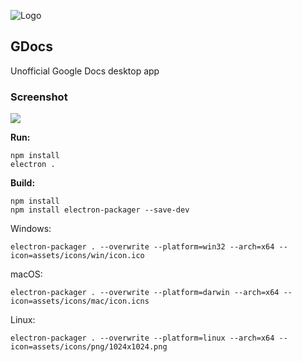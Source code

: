 ![Logo](https://cdn.rawgit.com/Vista1nik/GDocs/49cb3d76/assets/icons/web/312x312.png)
## GDocs ##
Unofficial Google Docs desktop app

### Screenshot
![](https://raw.githubusercontent.com/Vista1nik/vista1nik.github.io/master/gdocs/assets/images/gdocs-screenshot-833x634.png)


**Run:**
 

    npm install
    electron .

**Build:**

    npm install
    npm install electron-packager --save-dev
 Windows:
 

    electron-packager . --overwrite --platform=win32 --arch=x64 --icon=assets/icons/win/icon.ico
  macOS:
  

    electron-packager . --overwrite --platform=darwin --arch=x64 --icon=assets/icons/mac/icon.icns
   Linux:
   

    electron-packager . --overwrite --platform=linux --arch=x64 --icon=assets/icons/png/1024x1024.png

